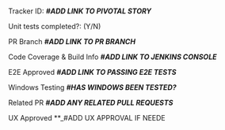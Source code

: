 # <Feature Title>

Tracker ID: **_#ADD LINK TO PIVOTAL STORY_**

Unit tests completed?: (Y/N)

PR Branch
**_#ADD LINK TO PR BRANCH_**

Code Coverage & Build Info
**_#ADD LINK TO JENKINS CONSOLE_**

E2E Approved
**_#ADD LINK TO PASSING E2E TESTS_**

Windows Testing
**_#HAS WINDOWS BEEN TESTED?_**

Related PR
**_#ADD ANY RELATED PULL REQUESTS_**

UX Approved
**_#ADD UX APPROVAL IF NEEDE